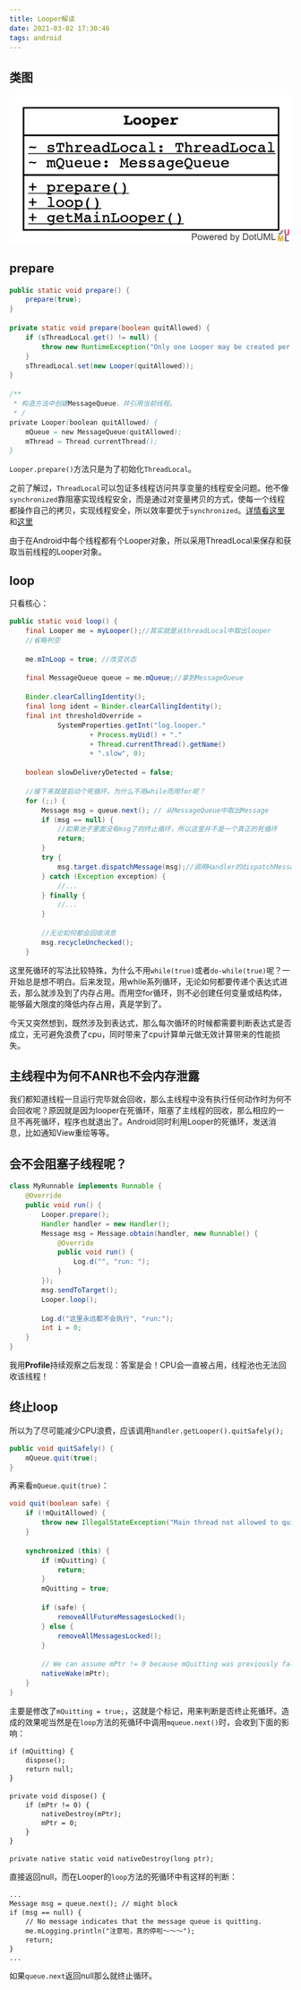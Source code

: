 ```yaml
---
title: Looper解读
date: 2021-03-02 17:30:46
tags: android
---
```


## 类图

![类图](../resource/handler相关/Looper.dotuml.png)

## prepare

```java
public static void prepare() {
    prepare(true);
}

private static void prepare(boolean quitAllowed) {
    if (sThreadLocal.get() != null) {
        throw new RuntimeException("Only one Looper may be created per thread");
    }
    sThreadLocal.set(new Looper(quitAllowed));
}

/**
 * 构造方法中创建MessageQueue，并引用当前线程。
 * /
private Looper(boolean quitAllowed) {
    mQueue = new MessageQueue(quitAllowed);
    mThread = Thread.currentThread();
}
```

`Looper.prepare()`方法只是为了初始化`ThreadLocal`。

之前了解过，`ThreadLocal`可以包证多线程访问共享变量的线程安全问题。他不像`synchronized`靠阻塞实现线程安全，而是通过对变量拷贝的方式，使每一个线程都操作自己的拷贝，实现线程安全，所以效率要优于`synchronized`。[详情看这里](https://www.jianshu.com/p/6fc3bba12f38)和[这里](http://www.jasongj.com/java/threadlocal/)

由于在Android中每个线程都有个Looper对象，所以采用ThreadLocal来保存和获取当前线程的Looper对象。

## loop

只看核心：

```java
public static void loop() {
    final Looper me = myLooper();//其实就是从threadLocal中取出looper
    //省略判空

    me.mInLoop = true; //改变状态

    final MessageQueue queue = me.mQueue;//拿到MessageQueue

    Binder.clearCallingIdentity();
    final long ident = Binder.clearCallingIdentity();
    final int thresholdOverride =
            SystemProperties.getInt("log.looper."
                    + Process.myUid() + "."
                    + Thread.currentThread().getName()
                    + ".slow", 0);

    boolean slowDeliveryDetected = false;

    //接下来就是启动个死循环，为什么不用while而用for呢？
    for (;;) {
        Message msg = queue.next(); // 从MessageQueue中取出Message
        if (msg == null) {
            //如果池子里面没有msg了则终止循环，所以这里并不是一个真正的死循环
            return;
        }
        try {
            msg.target.dispatchMessage(msg);//调用Handler的dispatchMessage
        } catch (Exception exception) {
            //...
        } finally {
            //...
        }

        //无论如何都会回收消息
        msg.recycleUnchecked();
    }
```

这里死循环的写法比较特殊，为什么不用`while(true)`或者`do-while(true)`呢？一开始总是想不明白。后来发现，用while系列循环，无论如何都要传递个表达式进去，那么就涉及到了内存占用。而用空for循环，则不必创建任何变量或结构体，能够最大限度的降低内存占用，真是学到了。

今天又突然想到，既然涉及到表达式，那么每次循环的时候都需要判断表达式是否成立，无可避免浪费了cpu，同时带来了cpu计算单元做无效计算带来的性能损失。

## 主线程中为何不ANR也不会内存泄露

我们都知道线程一旦运行完毕就会回收，那么主线程中没有执行任何动作时为何不会回收呢？原因就是因为looper在死循环，阻塞了主线程的回收，那么相应的一旦不再死循环，程序也就退出了。Android同时利用Looper的死循环，发送消息，比如通知View重绘等等。

## 会不会阻塞子线程呢？

```java
class MyRunnable implements Runnable {
    @Override
    public void run() {
        Looper.prepare();
        Handler handler = new Handler();
        Message msg = Message.obtain(handler, new Runnable() {
            @Override
            public void run() {
                Log.d("", "run: ");
            }
        });
        msg.sendToTarget();
        Looper.loop();

        Log.d("这里永远都不会执行", "run:");
        int i = 0;
    }
}
```

我用**Profile**持续观察之后发现：答案是会！CPU会一直被占用，线程池也无法回收该线程！

## 终止loop

所以为了尽可能减少CPU浪费，应该调用`handler.getLooper().quitSafely();`

```java
public void quitSafely() {
    mQueue.quit(true);
}
```

再来看`mQueue.quit(true)`：

```java
void quit(boolean safe) {
    if (!mQuitAllowed) {
        throw new IllegalStateException("Main thread not allowed to quit.");
    }

    synchronized (this) {
        if (mQuitting) {
            return;
        }
        mQuitting = true;

        if (safe) {
            removeAllFutureMessagesLocked();
        } else {
            removeAllMessagesLocked();
        }

        // We can assume mPtr != 0 because mQuitting was previously false.
        nativeWake(mPtr);
    }
}
```

主要是修改了`mQuitting = true;`，这就是个标记，用来判断是否终止死循环。造成的效果呢当然是在`loop`方法的死循环中调用`mqueue.next()`时，会收到下面的影响：

```
if (mQuitting) {
    dispose();
    return null;
}

private void dispose() {
    if (mPtr != 0) {
        nativeDestroy(mPtr);
        mPtr = 0;
    }
}

private native static void nativeDestroy(long ptr);
```

直接返回null，而在Looper的`loop`方法的死循环中有这样的判断：

```
...
Message msg = queue.next(); // might block
if (msg == null) {
    // No message indicates that the message queue is quitting.
    me.mLogging.println("注意啦，真的停啦～～～");
    return;
}
...
```

如果`queue.next`返回null那么就终止循环。